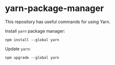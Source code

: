 # yarn-package-manager
This repository has useful commands for using Yarn.


Install `yarn` package manager:
```
npm install --global yarn
```

Update `yarn`:
```
npm upgrade --global yarn
```
